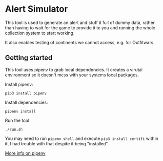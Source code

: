 # Alert Simulator

This tool is used to generate an alert and stuff it full of dummy data, rather than having to wait for the game to provide it to you and running the whole collection system to start working.

It also enables testing of continents we cannot access, e.g. for Outfitwars.

## Getting started

This tool uses pipenv to grab local dependencies. It creates a virutal environment so it doesn't mess with your systems local packages.

Install pipenv:

```shell
pip3 install pipenv
```

Install dependencies:

```shell
pipenv install
```

Run the tool
```shell
./run.sh
```

You may need to run `pipenv shell` and execute `pip3 install certifi` within it, I had trouble with that despite it being "installed".

[More info on pipenv](https://pipenv.pypa.io/en/latest/install/#installing-packages-for-your-project)
